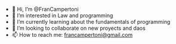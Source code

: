 - 👋 Hi, I’m @FranCampertoni
- 👀 I’m interested in Law and programming 
- 🌱 I’m currently learning about the fundamentals of programming 
- 💞️ I’m looking to collaborate on new proyects and daos
- 📫 How to reach me: francampertoni@gmail.com

<!---
FranCampertoni/FranCampertoni is a ✨ special ✨ repository because its `README.md` (this file) appears on your GitHub profile.
You can click the Preview link to take a look at your changes.
--->
